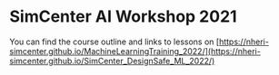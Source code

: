 SimCenter AI Workshop 2021
==========================

You can find the course outline and links to lessons on [https://nheri-simcenter.github.io/MachineLearningTraining_2022/](https://nheri-simcenter.github.io/SimCenter_DesignSafe_ML_2022/)

